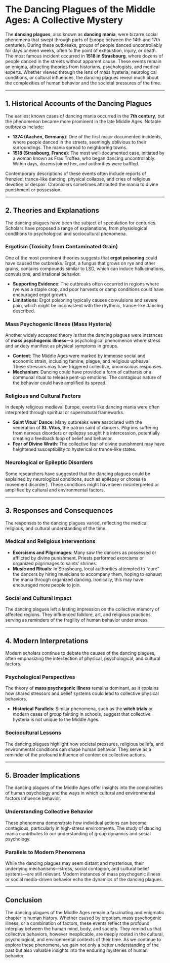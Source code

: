 # The Dancing Plagues of the Middle Ages: A Collective Mystery

The **dancing plagues**, also known as **dancing mania**, were bizarre social phenomena that swept through parts of
Europe between the 14th and 17th centuries. During these outbreaks, groups of people danced uncontrollably for days or
even weeks, often to the point of exhaustion, injury, or death. The most famous incident occurred in **1518 in
Strasbourg**, where dozens of people danced in the streets without apparent cause. These events remain an enigma,
attracting theories from historians, psychologists, and medical experts. Whether viewed through the lens of mass
hysteria, neurological conditions, or cultural influences, the dancing plagues reveal much about the complexities of
human behavior and the societal pressures of the time.

---

## 1. Historical Accounts of the Dancing Plagues

The earliest known cases of dancing mania occurred in the **7th century**, but the phenomenon became more prominent in
the late Middle Ages. Notable outbreaks include:

- **1374 (Aachen, Germany)**: One of the first major documented incidents, where people danced in the streets, seemingly
  oblivious to their surroundings. The mania spread to neighboring towns.
- **1518 (Strasbourg, France)**: The most well-documented case, initiated by a woman known as Frau Troffea, who began
  dancing uncontrollably. Within days, dozens joined her, and authorities were baffled.

Contemporary descriptions of these events often include reports of frenzied, trance-like dancing, physical collapse, and
cries of religious devotion or despair. Chroniclers sometimes attributed the mania to divine punishment or possession.

---

## 2. Theories and Explanations

The dancing plagues have been the subject of speculation for centuries. Scholars have proposed a range of explanations,
from physiological conditions to psychological and sociocultural phenomena.

### Ergotism (Toxicity from Contaminated Grain)

One of the most prominent theories suggests that **ergot poisoning** could have caused the outbreaks. Ergot, a fungus
that grows on rye and other grains, contains compounds similar to LSD, which can induce hallucinations, convulsions, and
irrational behavior.

- **Supporting Evidence**: The outbreaks often occurred in regions where rye was a staple crop, and poor harvests or
  damp conditions could have encouraged ergot growth.
- **Limitations**: Ergot poisoning typically causes convulsions and severe pain, which might be inconsistent with the
  rhythmic, trance-like dancing described.

### Mass Psychogenic Illness (Mass Hysteria)

Another widely accepted theory is that the dancing plagues were instances of **mass psychogenic illness**—a
psychological phenomenon where stress and anxiety manifest as physical symptoms in groups.

- **Context**: The Middle Ages were marked by immense social and economic strain, including famine, plague, and
  religious upheaval. These stressors may have triggered collective, unconscious responses.
- **Mechanism**: Dancing could have provided a form of catharsis or a communal ritual to release pent-up emotions. The
  contagious nature of the behavior could have amplified its spread.

### Religious and Cultural Factors

In deeply religious medieval Europe, events like dancing mania were often interpreted through spiritual or supernatural
frameworks.

- **Saint Vitus’ Dance**: Many outbreaks were associated with the veneration of **St. Vitus**, the patron saint of
  dancers. Pilgrims suffering from nervous disorders or epilepsy sought his intercession, potentially creating a
  feedback loop of belief and behavior.
- **Fear of Divine Wrath**: The collective fear of divine punishment may have heightened susceptibility to hysterical or
  trance-like states.

### Neurological or Epileptic Disorders

Some researchers have suggested that the dancing plagues could be explained by neurological conditions, such as epilepsy
or chorea (a movement disorder). These conditions might have been misinterpreted or amplified by cultural and
environmental factors.

---

## 3. Responses and Consequences

The responses to the dancing plagues varied, reflecting the medical, religious, and cultural understanding of the time.

### Medical and Religious Interventions

- **Exorcisms and Pilgrimages**: Many saw the dancers as possessed or afflicted by divine punishment. Priests performed
  exorcisms or organized pilgrimages to saints’ shrines.
- **Music and Rituals**: In Strasbourg, local authorities attempted to “cure” the dancers by hiring musicians to
  accompany them, hoping to exhaust the mania through organized dancing. Ironically, this may have encouraged more
  people to join.

### Social and Cultural Impact

The dancing plagues left a lasting impression on the collective memory of affected regions. They influenced folklore,
art, and religious practices, serving as reminders of the fragility of human behavior under stress.

---

## 4. Modern Interpretations

Modern scholars continue to debate the causes of the dancing plagues, often emphasizing the intersection of physical,
psychological, and cultural factors.

### Psychological Perspectives

The theory of **mass psychogenic illness** remains dominant, as it explains how shared stressors and belief systems
could lead to collective physical behaviors.

- **Historical Parallels**: Similar phenomena, such as the **witch trials** or modern cases of group fainting in
  schools, suggest that collective hysteria is not unique to the Middle Ages.

### Sociocultural Lessons

The dancing plagues highlight how societal pressures, religious beliefs, and environmental conditions can shape human
behavior. They serve as a reminder of the profound influence of context on collective actions.

---

## 5. Broader Implications

The dancing plagues of the Middle Ages offer insights into the complexities of human psychology and the ways in which
cultural and environmental factors influence behavior.

### Understanding Collective Behavior

These phenomena demonstrate how individual actions can become contagious, particularly in high-stress environments. The
study of dancing mania contributes to our understanding of group dynamics and social psychology.

### Parallels to Modern Phenomena

While the dancing plagues may seem distant and mysterious, their underlying mechanisms—stress, social contagion, and
cultural belief systems—are still relevant. Modern instances of mass psychogenic illness or social media-driven behavior
echo the dynamics of the dancing plagues.

---

## Conclusion

The dancing plagues of the Middle Ages remain a fascinating and enigmatic chapter in human history. Whether caused by
ergotism, mass psychogenic illness, or a combination of factors, these events reflect the profound interplay between the
human mind, body, and society. They remind us that collective behaviors, however inexplicable, are deeply rooted in the
cultural, psychological, and environmental contexts of their time. As we continue to explore these phenomena, we gain
not only a better understanding of the past but also valuable insights into the enduring mysteries of human behavior.